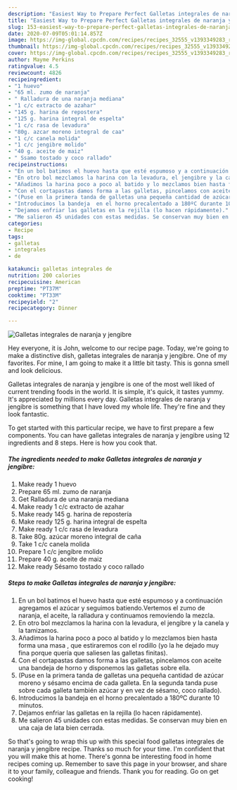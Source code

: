 ```yaml
---
description: "Easiest Way to Prepare Perfect Galletas integrales de naranja y jengibre"
title: "Easiest Way to Prepare Perfect Galletas integrales de naranja y jengibre"
slug: 153-easiest-way-to-prepare-perfect-galletas-integrales-de-naranja-y-jengibre
date: 2020-07-09T05:01:14.857Z
image: https://img-global.cpcdn.com/recipes/recipes_32555_v1393349283_receta_foto_00032555/751x532cq70/galletas-integrales-de-naranja-y-jengibre-foto-principal.jpg
thumbnail: https://img-global.cpcdn.com/recipes/recipes_32555_v1393349283_receta_foto_00032555/751x532cq70/galletas-integrales-de-naranja-y-jengibre-foto-principal.jpg
cover: https://img-global.cpcdn.com/recipes/recipes_32555_v1393349283_receta_foto_00032555/751x532cq70/galletas-integrales-de-naranja-y-jengibre-foto-principal.jpg
author: Mayme Perkins
ratingvalue: 4.5
reviewcount: 4826
recipeingredient:
- "1 huevo"
- "65 ml. zumo de naranja"
- " Ralladura de una naranja mediana"
- "1 c/c extracto de azahar"
- "145 g. harina de repostera"
- "125 g. harina integral de espelta"
- "1 c/c rasa de levadura"
- "80g. azcar moreno integral de caa"
- "1 c/c canela molida"
- "1 c/c jengibre molido"
- "40 g. aceite de maiz"
- " Ssamo tostado y coco rallado"
recipeinstructions:
- "En un bol batimos el huevo hasta que esté espumoso y a continuación agregamos el azúcar y seguimos batiendo.Vertemos el zumo de naranja, el aceite, la ralladura y continuamos removiendo la mezcla."
- "En otro bol mezclamos la harina con la levadura, el jengibre y la canela y la tamizamos."
- "Añadimos la harina poco a poco al batido y lo mezclamos bien hasta forma una masa , que estiraremos con el rodillo (yo la he dejado muy fina porque quería que saliesen las galletas finitas)."
- "Con el cortapastas damos forma a las galletas, pincelamos con aceite una bandeja de horno y disponemos las galletas sobre ella."
- "(Puse en la primera tanda de galletas una pequeña cantidad de azúcar moreno y sésamo encima de cada galleta. En la segunda tanda puse sobre cada galleta  también azúcar y en vez de sésamo, coco rallado)."
- "Introducimos la bandeja  en el horno precalentado a 180ºC durante 10 minutos."
- "Dejamos enfriar las galletas en la rejilla (lo hacen rápidamente)."
- "Me salieron 45 unidades con estas medidas. Se conservan muy bien en una caja de lata bien cerrada."
categories:
- Recipe
tags:
- galletas
- integrales
- de

katakunci: galletas integrales de 
nutrition: 200 calories
recipecuisine: American
preptime: "PT37M"
cooktime: "PT33M"
recipeyield: "2"
recipecategory: Dinner

---
```



![Galletas integrales de naranja y jengibre](https://img-global.cpcdn.com/recipes/recipes_32555_v1393349283_receta_foto_00032555/751x532cq70/galletas-integrales-de-naranja-y-jengibre-foto-principal.jpg)

Hey everyone, it is John, welcome to our recipe page. Today, we're going to make a distinctive dish, galletas integrales de naranja y jengibre. One of my favorites. For mine, I am going to make it a little bit tasty. This is gonna smell and look delicious.



Galletas integrales de naranja y jengibre is one of the most well liked of current trending foods in the world. It is simple, it's quick, it tastes yummy. It's appreciated by millions every day. Galletas integrales de naranja y jengibre is something that I have loved my whole life. They're fine and they look fantastic.


To get started with this particular recipe, we have to first prepare a few components. You can have galletas integrales de naranja y jengibre using 12 ingredients and 8 steps. Here is how you cook that.

<!--inarticleads1-->

##### The ingredients needed to make Galletas integrales de naranja y jengibre:

1. Make ready 1 huevo
1. Prepare 65 ml. zumo de naranja
1. Get  Ralladura de una naranja mediana
1. Make ready 1 c/c extracto de azahar
1. Make ready 145 g. harina de repostería
1. Make ready 125 g. harina integral de espelta
1. Make ready 1 c/c rasa de levadura
1. Take 80g. azúcar moreno integral de caña
1. Take 1 c/c canela molida
1. Prepare 1 c/c jengibre molido
1. Prepare 40 g. aceite de maiz
1. Make ready  Sésamo tostado y coco rallado




<!--inarticleads2-->

##### Steps to make Galletas integrales de naranja y jengibre:

1. En un bol batimos el huevo hasta que esté espumoso y a continuación agregamos el azúcar y seguimos batiendo.Vertemos el zumo de naranja, el aceite, la ralladura y continuamos removiendo la mezcla.
1. En otro bol mezclamos la harina con la levadura, el jengibre y la canela y la tamizamos.
1. Añadimos la harina poco a poco al batido y lo mezclamos bien hasta forma una masa , que estiraremos con el rodillo (yo la he dejado muy fina porque quería que saliesen las galletas finitas).
1. Con el cortapastas damos forma a las galletas, pincelamos con aceite una bandeja de horno y disponemos las galletas sobre ella.
1. (Puse en la primera tanda de galletas una pequeña cantidad de azúcar moreno y sésamo encima de cada galleta. En la segunda tanda puse sobre cada galleta  también azúcar y en vez de sésamo, coco rallado).
1. Introducimos la bandeja  en el horno precalentado a 180ºC durante 10 minutos.
1. Dejamos enfriar las galletas en la rejilla (lo hacen rápidamente).
1. Me salieron 45 unidades con estas medidas. Se conservan muy bien en una caja de lata bien cerrada.




So that's going to wrap this up with this special food galletas integrales de naranja y jengibre recipe. Thanks so much for your time. I'm confident that you will make this at home. There's gonna be interesting food in home recipes coming up. Remember to save this page in your browser, and share it to your family, colleague and friends. Thank you for reading. Go on get cooking!
